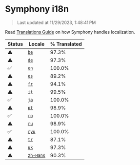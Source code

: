 # Symphony i18n

> Last updated at 11/29/2023, 1:48:41 PM

Read [Translations Guide](https://github.com/zyrouge/symphony/wiki/Translations-Guide) on how Symphony handles localization.

| Status | Locale | % Translated |
| --- | --- | --- |
| ⚠️ | [`be`](https://github.com/zyrouge/symphony/blob/main/i18n/be.toml) | 97.3% |
| ⚠️ | [`de`](https://github.com/zyrouge/symphony/blob/main/i18n/de.toml) | 97.3% |
| ✅ | [`en`](https://github.com/zyrouge/symphony/blob/main/i18n/en.toml) | 100.0% |
| ⚠️ | [`es`](https://github.com/zyrouge/symphony/blob/main/i18n/es.toml) | 89.2% |
| ⚠️ | [`fr`](https://github.com/zyrouge/symphony/blob/main/i18n/fr.toml) | 94.1% |
| ⚠️ | [`it`](https://github.com/zyrouge/symphony/blob/main/i18n/it.toml) | 99.5% |
| ✅ | [`ja`](https://github.com/zyrouge/symphony/blob/main/i18n/ja.toml) | 100.0% |
| ⚠️ | [`pt`](https://github.com/zyrouge/symphony/blob/main/i18n/pt.toml) | 98.9% |
| ✅ | [`ro`](https://github.com/zyrouge/symphony/blob/main/i18n/ro.toml) | 100.0% |
| ⚠️ | [`ru`](https://github.com/zyrouge/symphony/blob/main/i18n/ru.toml) | 98.9% |
| ✅ | [`ryu`](https://github.com/zyrouge/symphony/blob/main/i18n/ryu.toml) | 100.0% |
| ⚠️ | [`tr`](https://github.com/zyrouge/symphony/blob/main/i18n/tr.toml) | 87.1% |
| ⚠️ | [`uk`](https://github.com/zyrouge/symphony/blob/main/i18n/uk.toml) | 97.3% |
| ⚠️ | [`zh-Hans`](https://github.com/zyrouge/symphony/blob/main/i18n/zh-Hans.toml) | 90.3% |